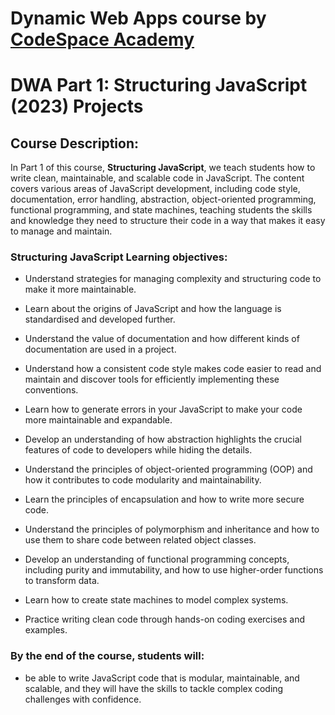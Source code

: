 # Dynamic Web Apps course by [CodeSpace Academy](https://www.codespace.co.za/)
# DWA Part 1: Structuring JavaScript (2023) Projects

## Course Description:

In Part 1 of this course, **Structuring JavaScript**, we teach students how to write clean, maintainable, and scalable code in JavaScript. The content covers various areas of JavaScript development, including code style, documentation, error handling, abstraction, object-oriented programming, functional programming, and state machines, teaching students the skills and knowledge they need to structure their code in a way that makes it easy to manage and maintain.


### Structuring JavaScript Learning objectives:

- Understand strategies for managing complexity and structuring code to make it more maintainable.

- Learn about the origins of JavaScript and how the language is standardised and developed further.

- Understand the value of documentation and how different kinds of documentation are used in a project. 

- Understand how a consistent code style makes code easier to read and maintain and discover tools for efficiently implementing these conventions.

- Learn how to generate errors in your JavaScript to make your code more maintainable and expandable.

- Develop an understanding of how abstraction highlights the crucial features of code to developers while hiding the details.

- Understand the principles of object-oriented programming (OOP) and how it contributes to code modularity and maintainability.

- Learn the principles of encapsulation and how to write more secure code.

- Understand the principles of polymorphism and inheritance and how to use them to share code between related object classes.

- Develop an understanding of functional programming concepts, including purity and immutability, and how to use higher-order functions to transform data.

- Learn how to create state machines to model complex systems.

- Practice writing clean code through hands-on coding exercises and examples.

### By the end of the course, students will:

- be able to write JavaScript code that is modular, maintainable, and scalable, and they will have the skills to tackle complex coding challenges with confidence.
